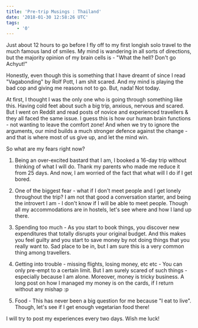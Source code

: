 ```yaml
---
title: 'Pre-trip Musings : Thailand'
date: '2018-01-30 12:58:26 UTC'
tags:
    - '0'
---
```


Just about 12 hours to go before I fly off to my first longish solo travel
to the much famous land of smiles. My mind is wandering in all sorts of
directions, but the majority opinion of my brain cells is - "What the hell?
Don't go Achyut!"

Honestly, even though this is something that I have dreamt of since I read
"Vagabonding" by Rolf Pott, I am shit scared. And my mind is playing the
bad cop and giving me reasons not to go. But, nada! Not today.

At first, I thought I was the only one who is going through something like
this. Having cold feet about such a big trip, anxious, nervous and scared.
But I went on Reddit and read posts of novice and experienced travellers &
they all faced the same issue. I guess this is how our human brain
functions - not wanting to leave the comfort zone! And when we try to
ignore the arguments, our mind builds a much stronger defence against the
change - and that is where most of us give up, and let the mind win.

So what are my fears right now?

1. Being an over-excited bastard that I am, I booked a 16-day trip without
thinking of what I will do. Thank my parents who made me reduce it from 25
days. And now, I am worried of the fact that what will I do if I get bored.

2. One of the biggest fear - what if I don't meet people and I get lonely
throughout the trip? I am not that good a conversation starter, and being
the introvert I am - I don't know if I will be able to meet people. Though
all my accommodations are in hostels, let's see where and how I land up
there.

3. Spending too much  - As you start to book things, you discover new
expenditures that totally disrupts your original budget. And this makes you
feel guilty and you start to save money by not doing things that you really
want to. Sad place to be in, but I am sure this is a very common thing
among travellers.

4. Getting into trouble - missing flights, losing money, etc etc - You can
only pre-empt to a certain limit. But I am surely scared of such things -
especially because I am alone. Moreover, money is tricky business. A long
post on how I managed my money is on the cards, if I return without any
mishap :p

5. Food - This has never been a big question for me because "I eat to
live". Though, let's see if I get enough vegetarian food there!


I will try to post my experiences every two days. Wish me luck!
